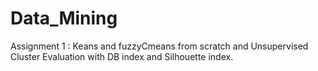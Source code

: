 # Data_Mining
Assignment 1 : Keans and fuzzyCmeans from scratch and Unsupervised Cluster Evaluation with DB index and Silhouette index.
